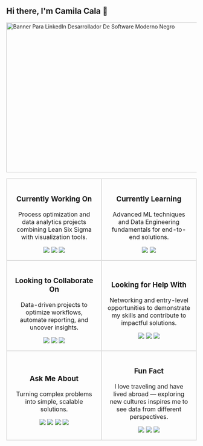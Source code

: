 
## Hi there, I'm Camila Cala 👋

<img width="1584" height="396" alt="Banner Para LinkedIn Desarrollador De Software Moderno Negro" src="https://github.com/user-attachments/assets/f85b0048-e6ce-4a82-9196-1542a073907f" />

<div align="center">

<table>
  <tr>
    <td align="center" width="45%" style="border: 2px solid #ddd; border-radius: 10px; padding: 15px;">
      <h3>Currently Working On</h3>
      <p>Process optimization and data analytics projects combining Lean Six Sigma with visualization tools.</p>
      <img src="https://img.shields.io/badge/Lean%20Six%20Sigma-009639?style=for-the-badge" />
      <img src="https://img.shields.io/badge/Power%20BI-F2C811?style=for-the-badge&logo=Power%20BI&logoColor=black" />
      <img src="https://img.shields.io/badge/Tableau-E97627?style=for-the-badge&logo=Tableau&logoColor=white" />
    </td>
    <td align="center" width="45%" style="border: 2px solid #ddd; border-radius: 10px; padding: 15px;">
      <h3>Currently Learning</h3>
      <p>Advanced ML techniques and Data Engineering fundamentals for end-to-end solutions.</p>
      <img src="https://img.shields.io/badge/Machine%20Learning-102230?style=for-the-badge" />
      <img src="https://img.shields.io/badge/Data%20Engineering-4EA94B?style=for-the-badge" />
    </td>
  </tr>
  <tr>
    <td align="center" width="45%" style="border: 2px solid #ddd; border-radius: 10px; padding: 15px;">
      <h3>Looking to Collaborate On</h3>
      <p>Data-driven projects to optimize workflows, automate reporting, and uncover insights.</p>
      <img src="https://img.shields.io/badge/Data%20Analytics-3776AB?style=for-the-badge" />
      <img src="https://img.shields.io/badge/Process%20Optimization-FF6F00?style=for-the-badge" />
      <img src="https://img.shields.io/badge/Business%20Growth-228B22?style=for-the-badge" />
    </td>
    <td align="center" width="45%" style="border: 2px solid #ddd; border-radius: 10px; padding: 15px;">
      <h3>Looking for Help With</h3>
      <p>Networking and entry-level opportunities to demonstrate my skills and contribute to impactful solutions.</p>
      <img src="https://img.shields.io/badge/Networking-1DA1F2?style=for-the-badge" />
      <img src="https://img.shields.io/badge/Opportunities-FFD700?style=for-the-badge" />
      <img src="https://img.shields.io/badge/Continuous%20Improvement-008080?style=for-the-badge" />
    </td>
  </tr>
  <tr>
    <td align="center" width="45%" style="border: 2px solid #ddd; border-radius: 10px; padding: 15px;">
      <h3>Ask Me About</h3>
      <p>Turning complex problems into simple, scalable solutions.</p>
      <img src="https://img.shields.io/badge/Python-3776AB?style=for-the-badge&logo=python&logoColor=white" />
      <img src="https://img.shields.io/badge/SQL-003B57?style=for-the-badge" />
      <img src="https://img.shields.io/badge/Data%20Viz-FF4088?style=for-the-badge" />
      <img src="https://img.shields.io/badge/Lean-FF4500?style=for-the-badge" />
    </td>
    <td align="center" width="45%" style="border: 2px solid #ddd; border-radius: 10px; padding: 15px;">
      <h3>Fun Fact</h3>
      <p>I love traveling and have lived abroad — exploring new cultures inspires me to see data from different perspectives.</p>
      <img src="https://img.shields.io/badge/Traveler-FF69B4?style=for-the-badge" />
      <img src="https://img.shields.io/badge/Culture%20Explorer-800080?style=for-the-badge" />
      <img src="https://img.shields.io/badge/Data%20Storytelling-20B2AA?style=for-the-badge" />
    </td>
  </tr>
</table>

</div>
